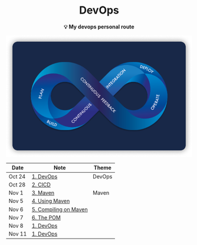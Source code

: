 <div align="center">
    <h1>DevOps</h1>
    <b>💡 My devops personal route </b>
</div>

<p align="center">
  <img src="https://github.com/OutatimeSoftware/ProjectOne/blob/main/Img/devops_0.png">
</p>

| Date   | Note                                                                                                                                   | Theme  |
| ------ | -------------------------------------------------------------------------------------------------------------------------------------- | ------ |
| Oct 24 | [1. DevOps](https://github.com/OutatimeSoftware/ProjectOne/blob/main/Docs/Phase%201/Miguel/1.%20DevOps.md)                             | DevOps |
| Oct 28 | [2. CICD](https://github.com/OutatimeSoftware/ProjectOne/blob/main/Docs/Phase%201/Miguel/2.%20CICD.md)                                 |        |
| Nov 1  | [3. Maven](https://github.com/OutatimeSoftware/ProjectOne/blob/main/Docs/Phase%201/Miguel/4.%20Using%20Maven.md)                       | Maven  |
| Nov 5  | [4. Using Maven](https://github.com/OutatimeSoftware/ProjectOne/blob/main/Docs/Phase%201/Miguel/4.%20Using%20Maven.md)                 |        |
| Nov 6  | [5. Compiling on Maven](https://github.com/OutatimeSoftware/ProjectOne/blob/main/Docs/Phase%201/Miguel/5.%20Compiling%20on%20Maven.md) |        |
| Nov 7  | [6. The POM](https://github.com/OutatimeSoftware/ProjectOne/blob/main/Docs/Phase%201/Miguel/6.%20The%20POM.md)                         |        |
| Nov 8  | [1. DevOps](https://github.com/OutatimeSoftware/ProjectOne/blob/main/Docs/Phase%201/Miguel/1.%20DevOps.md)                             |        |
| Nov 11 | [1. DevOps](https://github.com/OutatimeSoftware/ProjectOne/blob/main/Docs/Phase%201/Miguel/1.%20DevOps.md)                             |        |